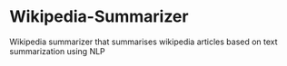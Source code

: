# Wikipedia-Summarizer
Wikipedia summarizer that summarises wikipedia articles based on text summarization using NLP

